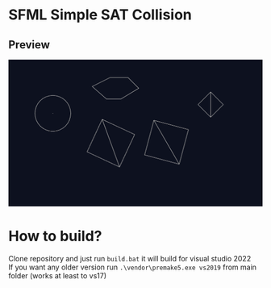 # SFML Simple SAT Collision

## Preview
![SAT](https://github.com/xSnapi/SAT-Collision/blob/master/images/preview.png?raw=true)

# How to build?

Clone repository and just run `build.bat` it will build for visual studio 2022 <br/>
If you want any older version run `.\vendor\premake5.exe vs2019` from main folder (works at least to vs17)